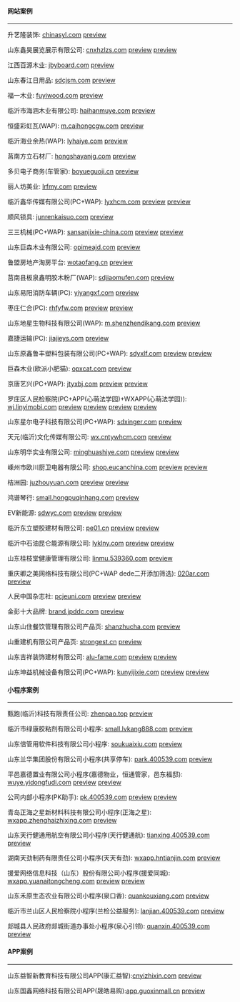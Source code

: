 #### 网站案例
******
升艺隆装饰: [chinasyl.com](http://chinasyl.com) 
[preview](https://github.com/alonesky0315/cases/blob/master/images/web/chinasyl.com.jpg)

山东鑫昊展览展示有限公司: [cnxhzlzs.com](http://cnxhzlzs.com) 
[preview](https://github.com/alonesky0315/cases/blob/master/images/web/cnxhzlzs.com.jpg) 
[preview](https://github.com/alonesky0315/cases/blob/master/images/wap/cnxhzlzs.com_wap.jpg)

江西百源木业: [jbyboard.com](http://jbyboard.com)
[preview](https://github.com/alonesky0315/cases/blob/master/images/web/jbyboard.com.jpg)

山东春江日用品: [sdcjsm.com](http://sdcjsm.com)
[preview](https://github.com/alonesky0315/cases/blob/master/images/web/sdcjsm.com.jpg)

福一木业: [fuyiwood.com](http://fuyiwood.com) 
[preview](https://github.com/alonesky0315/cases/blob/master/images/web/fuyiwood.com.jpg)

临沂市海涵木业有限公司: [haihanmuye.com](http://haihanmuye.com) 
[preview](https://github.com/alonesky0315/cases/blob/master/images/web/haihanmuye.com.jpg)

恒盛彩虹瓦(WAP): [m.caihongcgw.com](http://m.caihongcgw.com) 
[preview](https://github.com/alonesky0315/cases/blob/master/images/wap/m.caihongcgw.com.jpg)

临沂海业余热(WAP): [lyhaiye.com](http://lyhaiye.com/wap) 
[preview](https://github.com/alonesky0315/cases/blob/master/images/wap/lyhaiye.com_wap.jpg)

莒南方立石材厂: [hongshayanjg.com](http://hongshayanjg.com) 
[preview](https://github.com/alonesky0315/cases/blob/master/images/web/hongshayanjg.com.jpg)

多贝电子商务(车管家): [boyueguoji.cn](http://boyueguoji.cn) 
[preview](https://github.com/alonesky0315/cases/blob/master/images/wap/boyueguoji.cn.jpg)

丽人坊美业: [lrfmy.com](http://lrfmy.com/wap) 
[preview](https://github.com/alonesky0315/cases/blob/master/images/wap/lrfmy.com_wap.jpg)

临沂鑫华传媒有限公司(PC+WAP): [lyxhcm.com](http://lyxhcm.com) 
[preview](https://github.com/alonesky0315/cases/blob/master/images/web/lyxhcm.com.jpg) 
[preview](https://github.com/alonesky0315/cases/blob/master/images/wap/lyxhcm.com_wap.jpg)

顺风锁具: [junrenkaisuo.com](http://junrenkaisuo.com/wap) 
[preview](https://github.com/alonesky0315/cases/blob/master/images/wap/junrenkaisuo.com_wap.jpg)

三三机械(PC+WAP): [sansanjixie-china.com](http://sansanjixie-china.com) 
[preview](https://github.com/alonesky0315/cases/blob/master/images/web/sansanjixie-china.com.jpg) 
[preview](https://github.com/alonesky0315/cases/blob/master/images/wap/sansanjixie-china.com_wap.jpg)

山东巨森木业有限公司: [opimeajd.com](http://opimeajd.com) 
[preview](https://github.com/alonesky0315/cases/blob/master/images/web/opimeajd.com.jpg)

鲁盟房地产淘房平台: [wotaofang.cn](http://wotaofang.cn) 
[preview](https://github.com/alonesky0315/cases/blob/master/images/web/wotaofang.cn.jpg)

莒南县板泉鑫明胶木粉厂(WAP): [sdjiaomufen.com](http://sdjiaomufen.com/index.php?g=Wap) 
[preview](https://github.com/alonesky0315/cases/blob/master/images/wap/sdjiaomufen.com_wap.jpg)

山东易阳消防车辆(PC): [yiyangxf.com](http://yiyangxf.com) 
[preview](https://github.com/alonesky0315/cases/blob/master/images/web/yiyangxf.com.jpg)

枣庄仁合(PC): [rhfyfw.com](http://rhfyfw.com) 
[preview](https://github.com/alonesky0315/cases/blob/master/images/web/rhfyfw.com.jpg) 
[preview](https://github.com/alonesky0315/cases/blob/master/images/web/px.rhfyfw.com.jpg)

山东地星生物科技有限公司(WAP): [m.shenzhendikang.com](http://m.shenzhendikang.com) 
[preview](https://github.com/alonesky0315/cases/blob/master/images/wap/m.shenzhendikang.com.jpg)

嘉捷运输(PC): [jiajieys.com](http://jiajieys.com) 
[preview](https://github.com/alonesky0315/cases/blob/master/images/web/jiajieys.com.jpg)

山东原鑫鲁丰塑料包装有限公司(PC+WAP): [sdyxlf.com](http://sdyxlf.com) 
[preview](https://github.com/alonesky0315/cases/blob/master/images/web/sdyxlf.com.jpg) 
[preview](https://github.com/alonesky0315/cases/blob/master/images/wap/sdyxlf.com_wap.jpg)

巨森木业(欧派小肥猫): [opxcat.com](http://opxcat.com) 
[preview](https://github.com/alonesky0315/cases/blob/master/images/web/opxcat.com.jpg)

京唐艺兴(PC+WAP): [jtyxbj.com](http://jtyxbj.com) 
[preview](https://github.com/alonesky0315/cases/blob/master/images/web/jtyxbj.com.jpg) 
[preview](https://github.com/alonesky0315/cases/blob/master/images/wap/jtyxbj.com_wap.jpg)

罗庄区人民检察院(PC+APP(心萌法学园)+WXAPP(心萌法学园)): [wj.linyimobi.com](http://wj.linyimobi.com) 
[preview](https://github.com/alonesky0315/cases/blob/master/images/web/wj.linyimobi.com.jpg)
[preview](https://github.com/alonesky0315/cases/blob/master/images/app/wj.linyimobi.com_1.jpg)
[preview](https://github.com/alonesky0315/cases/blob/master/images/wxapp/wj.linyimobi.com_2.jpg)
[preview](https://github.com/alonesky0315/cases/blob/master/images/app/wj.linyimobi.com_2.jpg)

山东星尔电子科技有限公司(PC+WAP): [sdxinger.com](http://sdxinger.com)
[preview](https://github.com/alonesky0315/cases/blob/master/images/web/sdxinger.com.jpg)

天元(临沂)文化传媒有限公司: [wx.cntywhcm.com](http://wx.cntywhcm.com)
[preview](https://github.com/alonesky0315/cases/blob/master/images/wap/wx.cntywhcm.com.jpg)

山东明华实业有限公司: [minghuashiye.com](http://minghuashiye.com)
[preview](https://github.com/alonesky0315/cases/blob/master/images/web/minghuashiye.com.jpg)
[preview](https://github.com/alonesky0315/cases/blob/master/images/wap/minghuashiye.com_wap.jpg)

嵊州市欧川厨卫电器有限公司: [shop.eucanchina.com](http://shop.eucanchina.com)
[preview](https://github.com/alonesky0315/cases/blob/master/images/web/shop.eucanchina.com.jpg)
[preview](https://github.com/alonesky0315/cases/blob/master/images/wap/shop.eucanchina.com_wap.jpg)

桔洲园: [juzhouyuan.com](http://juzhouyuan.com)
[preview](https://github.com/alonesky0315/cases/blob/master/images/web/juzhouyuan.com.jpg)
[preview](https://github.com/alonesky0315/cases/blob/master/images/wap/juzhouyuan.com_wap.jpg)

鸿谱琴行: [small.hongpuqinhang.com](http://small.hongpuqinhang.com)
[preview](https://github.com/alonesky0315/cases/blob/master/images/wap/small.hongpuqinhang.com.jpg)

EV新能源: [sdwyc.com](http://sdwyc.com)
[preview](https://github.com/alonesky0315/cases/blob/master/images/web/sdwyc.com.jpg)
[preview](https://github.com/alonesky0315/cases/blob/master/images/wap/sdwyc.com_wap.jpg)

临沂东立塑胶建材有限公司: [pe01.cn](http://pe01.cn)
[preview](https://github.com/alonesky0315/cases/blob/master/images/web/pe01.cn.jpg)
[preview](https://github.com/alonesky0315/cases/blob/master/images/wap/pe01.cn_wap.jpg)

临沂中石油昆仑能源有限公司: [lyklny.com](http://lyklny.com)
[preview](https://github.com/alonesky0315/cases/blob/master/images/web/lyklny.com.jpg)
[preview](https://github.com/alonesky0315/cases/blob/master/images/wap/lyklny.com_wap.jpg)

山东桂枝堂健康管理有限公司: [linmu.539360.com](http://linmu.539360.com)
[preview](https://github.com/alonesky0315/cases/blob/master/images/wap/linmu.539360.com_wap.jpg)

重庆卿之美网络科技有限公司(PC+WAP dede二开添加筛选): [020ar.com](http://020ar.com)
[preview](https://github.com/alonesky0315/cases/blob/master/images/web/020ar.com.jpg)

人民中国杂志社: [pcjeuni.com](http://pcjeuni.com)
[preview](https://github.com/alonesky0315/cases/blob/master/images/web/pcjeuni.com.jpg)
[preview](https://github.com/alonesky0315/cases/blob/master/images/wap/pcjeuni.com_wap.jpg)
 
金彭十大品牌: [brand.jpddc.com](http://brand.jpddc.com)
 [preview](https://github.com/alonesky0315/cases/blob/master/images/web/brand.jpddc.com.jpg)

山东山住餐饮管理有限公司产品页: [shanzhucha.com](http://shanzhucha.com)
 [preview](https://github.com/alonesky0315/cases/blob/master/images/web/shanzhucha.com_product.jpg)

山重建机有限公司产品页: [strongest.cn](http://strongest.cn)
 [preview](https://github.com/alonesky0315/cases/blob/master/images/web/strongest.cn_product.jpg)

山东吉祥装饰建材有限公司: [alu-fame.com](http://alu-fame.com)
 [preview](https://github.com/alonesky0315/cases/blob/master/images/web/alu-fame.com.jpg)
 [preview](https://github.com/alonesky0315/cases/blob/master/images/wap/alu-fame.com_wap.jpg)

山东坤益机械设备有限公司(PC+WAP): [kunyijixie.com](http://kunyijixie.com)
 [preview](https://github.com/alonesky0315/cases/blob/master/images/web/kunyijixie.com.jpg)
 [preview](https://github.com/alonesky0315/cases/blob/master/images/wap/kunyijixie.com_wap.jpg)

#### 小程序案例
******
甄跑(临沂)科技有限责任公司: [zhenpao.top](https://zhenpao.top)
[preview](https://github.com/alonesky0315/cases/blob/master/images/wxapp/zhenpao.top.jpg)

临沂市绿康胶粘剂有限公司小程序: [small.lvkang888.com](https://small.lvkang888.com)
[preview](https://github.com/alonesky0315/cases/blob/master/images/wxapp/small.lvkang888.com.jpg)

山东倍管用软件科技有限公司小程序: [soukuaixiu.com](https://soukuaixiu.com)
[preview](https://github.com/alonesky0315/cases/blob/master/images/wxapp/soukuaixiu.com.jpg)

山东兰华集团股份有限公司小程序(共享停车): [park.400539.com](https://park.400539.com)
[preview](https://github.com/alonesky0315/cases/blob/master/images/wxapp/park.400539.com.jpg)

平邑嘉德置业有限公司小程序(嘉德物业，恒通管家，邑东福邸): [wuye.yidongfudi.com](https://wuye.sdhengtong.net)
[preview](https://github.com/alonesky0315/cases/blob/master/images/wxapp/wuye.yidongfudi.com.jpg)
[preview](https://github.com/alonesky0315/cases/blob/master/images/wxapp/laundry.yidongfudi.com.jpg)

公司内部小程序(PK助手): [pk.400539.com](https://pk.400539.com)
[preview](https://github.com/alonesky0315/cases/blob/master/images/wxapp/pk.400539.com_1.jpg)
[preview](https://github.com/alonesky0315/cases/blob/master/images/wxapp/pk.400539.com_2.jpg)

青岛正海之星新材料科技有限公司小程序(正海之星): [wxapp.zhenghaizhixing.com](https://wxapp.zhenghaizhixing.com)
[preview](https://github.com/alonesky0315/cases/blob/master/images/wxapp/wxapp.zhenghaizhixing.com.jpg)

山东天行健通用航空有限公司小程序(天行健通航): [tianxing.400539.com](https://tianxing.400539.com)
[preview](https://github.com/alonesky0315/cases/blob/master/images/wxapp/tianxing.400539.com.jpg)

湖南天劲制药有限责任公司小程序(天天有劲): [wxapp.hntianjin.com](https://wxapp.hntianjin.com)
[preview](https://github.com/alonesky0315/cases/blob/master/images/wxapp/wxapp.hntianjin.com.jpg)

援爱网络信息科技（山东）股份有限公司小程序(援爱同城): [wxapp.yuanaitongcheng.com](https://wxapp.yuanaitongcheng.com)
[preview](https://github.com/alonesky0315/cases/blob/master/images/wxapp/wxapp.yuanaitongcheng.com_1.jpg)
[preview](https://github.com/alonesky0315/cases/blob/master/images/wxapp/wxapp.yuanaitongcheng.com_2.jpg)

山东禾原生态农业有限公司小程序(泉口香): [quankouxiang.com](https://quankouxiang.com)
[preview](https://github.com/alonesky0315/cases/blob/master/images/wxapp/quankouxiang.com.jpg)

临沂市兰山区人民检察院小程序(兰检公益服务): [lanjian.400539.com](https://lanjian.400539.com)
[preview](https://github.com/alonesky0315/cases/blob/master/images/wxapp/lanjian.400539.com.jpg)


郯城县人民政府郯城街道办事处小程序(泉心引领): [quanxin.400539.com](https://quanxin.400539.com)
[preview](https://github.com/alonesky0315/cases/blob/master/images/wxapp/quanxin.400539.com.jpg)
#### APP案例
******
山东益智新教育科技有限公司APP(康汇益智):[cnyizhixin.com](https://cnyizhixin.com)
[preview](https://github.com/alonesky0315/cases/blob/master/images/app/cnyizhixin.com.jpg)

山东国鑫网络科技有限公司APP(晟皓易购):[app.guoxinmall.cn](https://app.guoxinmall.cn)
[preview](https://github.com/alonesky0315/cases/blob/master/images/app/app.guoxinmall.cn.jpg)



























